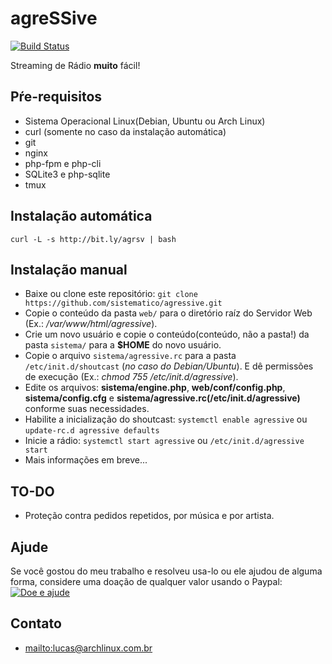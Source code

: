 # agreSSive  

[![Build Status](https://travis-ci.org/sistematico/agressive.svg?branch=master)](https://travis-ci.org/sistematico/agressive)  

Streaming de Rádio <b>muito</b> fácil!

## Pŕe-requisitos

* Sistema Operacional Linux(Debian, Ubuntu ou Arch Linux)
* curl (somente no caso da instalação automática)
* git
* nginx
* php-fpm e php-cli
* SQLite3 e php-sqlite
* tmux

## Instalação automática

```  
curl -L -s http://bit.ly/agrsv | bash  
```

## Instalação manual
* Baixe ou clone este repositório: `git clone https://github.com/sistematico/agressive.git`
* Copie o conteúdo da pasta `web/` para o diretório raíz do Servidor Web (Ex.: */var/www/html/agressive*).
* Crie um novo usuário e copie o conteúdo(conteúdo, não a pasta!) da pasta `sistema/` para a **$HOME** do novo usuário.
* Copie o arquivo `sistema/agressive.rc` para a pasta `/etc/init.d/shoutcast` (*no caso do Debian/Ubuntu*). E dê permissões de execução (Ex.: *chmod 755 /etc/init.d/agressive*).
* Edite os arquivos: **sistema/engine.php**, **web/conf/config.php**, **sistema/config.cfg** e **sistema/agressive.rc(/etc/init.d/agressive)** conforme suas necessidades.
* Habilite a inicialização do shoutcast: `systemctl enable agressive` ou `update-rc.d agressive defaults`
* Inicie a rádio: `systemctl start agressive` ou `/etc/init.d/agressive start`
* Mais informações em breve...

## TO-DO
* Proteção contra pedidos repetidos, por música e por artista.

## Ajude
Se você gostou do meu trabalho e resolveu usa-lo ou ele ajudou de alguma forma, considere uma doação de qualquer valor usando o Paypal:  
<a href='https://www.paypal.com/cgi-bin/webscr?cmd=_s-xclick&hosted_button_id=QCHXHH4NDDAVE' target='_blank'>
<img src='https://sistematico.github.io/img/doacao.png' alt='Doe e ajude' />
</a>


## Contato
* <mailto:lucas@archlinux.com.br>
